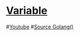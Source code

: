 # [Variable](https://techmaster.vn/posts/34966/series-golang-co-ban-phan-3-variables)
#[Youtube](https://www.youtube.com/watch?v=98tQPM3R3qU&list=PL4cUxeGkcC9gC88BEo9czgyS72A3doDeM&index=3)
#[Source Golang()](https://golangbot.com/variables/)